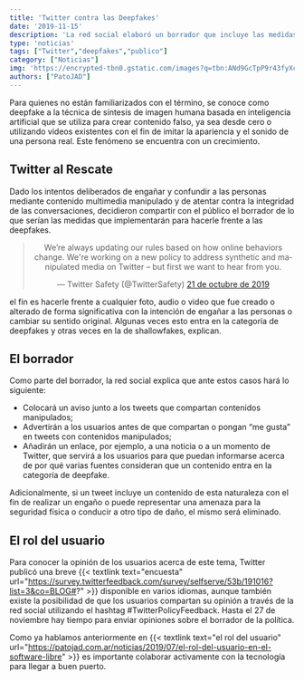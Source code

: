 ```yaml
---
title: 'Twitter contra las Deepfakes'
date: '2019-11-15'
description: 'La red social elaboró un borrador que incluye las medidas que implementará para hacerle frente a las deepfakes y lo compartió con los usuarios para que puedan dar su opinión'
type: 'noticias'
tags: ["Twitter","deepfakes","publico"]
category: ["Noticias"]
img: 'https://encrypted-tbn0.gstatic.com/images?q=tbn:ANd9GcTpP9r43fyXcxuE8JlffZMU-xoZm4nUisFiJicZTkyhawHrLcc6&s'
authors: ["PatoJAD"]
---
```


Para quienes no están familiarizados con el término, se conoce como deepfake a la técnica de síntesis de imagen humana basada en inteligencia artificial que se utiliza para crear contenido falso, ya sea desde cero o utilizando videos existentes con el fin de imitar la apariencia y el sonido de una persona real. Este fenómeno se encuentra con un crecimiento.



## Twitter al Rescate



Dado los intentos deliberados de engañar y confundir a las personas mediante contenido multimedia manipulado y de atentar contra la integridad de las conversaciones, decidieron compartir con el público el borrador de lo que serían las medidas que implementarán para hacerle frente a las deepfakes.



<center><blockquote class="twitter-tweet" data-lang="es"><p lang="en" dir="ltr">We’re always updating our rules based on how online behaviors change. We&#39;re working on a new policy to address synthetic and manipulated media on Twitter – but first we want to hear from you.</p>&mdash; Twitter Safety (@TwitterSafety) <a href="https://twitter.com/TwitterSafety/status/1186403736995807232?ref_src=twsrc%5Etfw">21 de octubre de 2019</a></blockquote>
<script async src="https://platform.twitter.com/widgets.js" charset="utf-8"></script></center>



el fin es hacerle frente a cualquier foto, audio o video que fue creado o alterado de forma significativa con la intención de engañar a las personas o cambiar su sentido original. Algunas veces esto entra en la categoría de deepfakes y otras veces en la de shallowfakes, explican.



## El borrador



Como parte del borrador, la red social explica que ante estos casos hará lo siguiente:



* Colocará un aviso junto a los tweets que compartan contenidos manipulados;
* Advertirán a los usuarios antes de que compartan o pongan “me gusta” en tweets con contenidos manipulados;
* Añadirán un enlace, por ejemplo, a una noticia o a un momento de Twitter, que servirá a los usuarios para que puedan informarse acerca de por qué varias fuentes consideran que un contenido entra en la categoría de deepfake.



Adicionalmente, si un tweet incluye un contenido de esta naturaleza con el fin de realizar un engaño o puede representar una amenaza para la seguridad física o conducir a otro tipo de daño, el mismo será eliminado.



## El rol del usuario



Para conocer la opinión de los usuarios acerca de este tema, Twitter publicó una breve {{< textlink text="encuesta" url="https://survey.twitterfeedback.com/survey/selfserve/53b/191016?list=3&co=BLOG#?" >}} disponible en varios idiomas, aunque también existe la posibilidad de que los usuarios compartan su opinión a través de la red social utilizando el hashtag #TwitterPolicyFeedback. Hasta el 27 de noviembre hay tiempo para enviar opiniones sobre el borrador de la política.

Como ya hablamos anteriormente en {{< textlink text="el rol del usuario" url="https://patojad.com.ar/noticias/2019/07/el-rol-del-usuario-en-el-software-libre" >}} es importante colaborar activamente con la tecnología para llegar a buen puerto.
